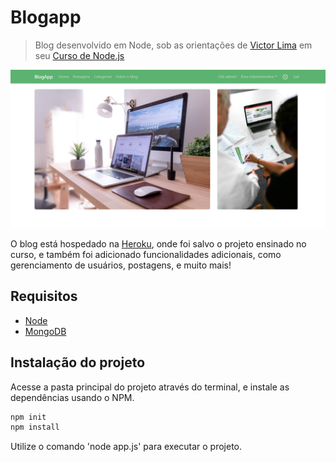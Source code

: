# Blogapp
> Blog desenvolvido em Node, sob as orientações de [Victor Lima](https://www.youtube.com/channel/UC_issB-37g9lwfAA37fy2Tg/playlists) em seu [Curso de Node.js](https://www.youtube.com/playlist?list=PLJ_KhUnlXUPtbtLwaxxUxHqvcNQndmI4B)

![Preview](preview.png)

O blog está hospedado na [Heroku](https://blogapp-sabrinapoderis.herokuapp.com), onde foi salvo o projeto ensinado no curso, e também foi adicionado funcionalidades adicionais, como gerenciamento de usuários, postagens, e muito mais!

## Requisitos
- [Node](https://nodejs.org/en/download/)
- [MongoDB](https://www.mongodb.com/try/download/community)

## Instalação do projeto
Acesse a pasta principal do projeto através do terminal, e instale as dependências usando o NPM.

```sh
npm init
npm install
```

Utilize o comando 'node app.js' para executar o projeto.